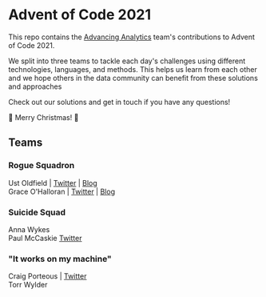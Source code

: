 # Advent of Code 2021

This repo contains the [Advancing Analytics](https://www.advancinganalytics.co.uk/) team's contributions to Advent of Code 2021.

We split into three teams to tackle each day's challenges using different technologies, languages, and methods. This helps us learn from each other and we hope others in the data community can benefit from these solutions and approaches

Check out our solutions and get in touch if you have any questions!

 🎄 Merry Christmas! 🎄


## Teams

### Rogue Squadron

Ust Oldfield | [Twitter](https://twitter.com/UstDoesTech) | [Blog](https://www.ustdoes.tech/posts)  
Grace O'Halloran | [Twitter](https://twitter.com/graceaohalloran) | [Blog](https://www.thinkingacloud.co.uk/)
### Suicide Squad

Anna Wykes  
Paul McCaskie [Twitter](https://twitter.com/paulmccaskie)  
### "It works on my machine"

Craig Porteous | [Twitter](https://twitter.com/cporteous)  
Torr Wylder
